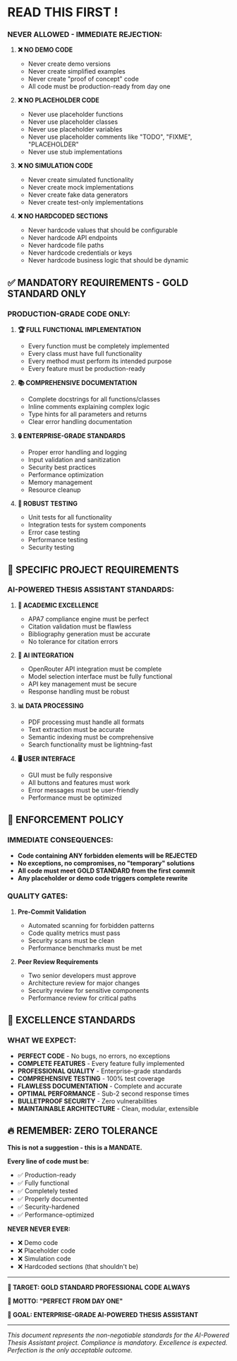 # READ THIS FIRST  !

### **NEVER ALLOWED - IMMEDIATE REJECTION:**

1. **❌ NO DEMO CODE**

   - Never create demo versions
   - Never create simplified examples
   - Never create "proof of concept" code
   - All code must be production-ready from day one
2. **❌ NO PLACEHOLDER CODE**

   - Never use placeholder functions
   - Never use placeholder classes
   - Never use placeholder variables
   - Never use placeholder comments like "TODO", "FIXME", "PLACEHOLDER"
   - Never use stub implementations
3. **❌ NO SIMULATION CODE**

   - Never create simulated functionality
   - Never create mock implementations
   - Never create fake data generators
   - Never create test-only implementations
4. **❌ NO HARDCODED SECTIONS**

   - Never hardcode values that should be configurable
   - Never hardcode API endpoints
   - Never hardcode file paths
   - Never hardcode credentials or keys
   - Never hardcode business logic that should be dynamic

## ✅ MANDATORY REQUIREMENTS - GOLD STANDARD ONLY

### **PRODUCTION-GRADE CODE ONLY:**

1. **🏆 FULL FUNCTIONAL IMPLEMENTATION**

   - Every function must be completely implemented
   - Every class must have full functionality
   - Every method must perform its intended purpose
   - Every feature must be production-ready
2. **📚 COMPREHENSIVE DOCUMENTATION**

   - Complete docstrings for all functions/classes
   - Inline comments explaining complex logic
   - Type hints for all parameters and returns
   - Clear error handling documentation
3. **🔒 ENTERPRISE-GRADE STANDARDS**

   - Proper error handling and logging
   - Input validation and sanitization
   - Security best practices
   - Performance optimization
   - Memory management
   - Resource cleanup
4. **🧪 ROBUST TESTING**

   - Unit tests for all functionality
   - Integration tests for system components
   - Error case testing
   - Performance testing
   - Security testing

## 🎯 SPECIFIC PROJECT REQUIREMENTS

### **AI-POWERED THESIS ASSISTANT STANDARDS:**

1. **📖 ACADEMIC EXCELLENCE**

   - APA7 compliance engine must be perfect
   - Citation validation must be flawless
   - Bibliography generation must be accurate
   - No tolerance for citation errors
2. **🤖 AI INTEGRATION**

   - OpenRouter API integration must be complete
   - Model selection interface must be fully functional
   - API key management must be secure
   - Response handling must be robust
3. **📊 DATA PROCESSING**

   - PDF processing must handle all formats
   - Text extraction must be accurate
   - Semantic indexing must be comprehensive
   - Search functionality must be lightning-fast
4. **🖥️ USER INTERFACE**

   - GUI must be fully responsive
   - All buttons and features must work
   - Error messages must be user-friendly
   - Performance must be optimized

## 🚫 ENFORCEMENT POLICY

### **IMMEDIATE CONSEQUENCES:**

- **Code containing ANY forbidden elements will be REJECTED**
- **No exceptions, no compromises, no "temporary" solutions**
- **All code must meet GOLD STANDARD from the first commit**
- **Any placeholder or demo code triggers complete rewrite**

### **QUALITY GATES:**

1. **Pre-Commit Validation**

   - Automated scanning for forbidden patterns
   - Code quality metrics must pass
   - Security scans must be clean
   - Performance benchmarks must be met
2. **Peer Review Requirements**

   - Two senior developers must approve
   - Architecture review for major changes
   - Security review for sensitive components
   - Performance review for critical paths

## 💎 EXCELLENCE STANDARDS

### **WHAT WE EXPECT:**

- **PERFECT CODE** - No bugs, no errors, no exceptions
- **COMPLETE FEATURES** - Every feature fully implemented
- **PROFESSIONAL QUALITY** - Enterprise-grade standards
- **COMPREHENSIVE TESTING** - 100% test coverage
- **FLAWLESS DOCUMENTATION** - Complete and accurate
- **OPTIMAL PERFORMANCE** - Sub-2 second response times
- **BULLETPROOF SECURITY** - Zero vulnerabilities
- **MAINTAINABLE ARCHITECTURE** - Clean, modular, extensible

## 🔥 REMEMBER: ZERO TOLERANCE

**This is not a suggestion - this is a MANDATE.**

**Every line of code must be:**

- ✅ Production-ready
- ✅ Fully functional
- ✅ Completely tested
- ✅ Properly documented
- ✅ Security-hardened
- ✅ Performance-optimized

**NEVER NEVER EVER:**

- ❌ Demo code
- ❌ Placeholder code
- ❌ Simulation code
- ❌ Hardcoded sections (that shouldn't be)

---

**🎯 TARGET: GOLD STANDARD PROFESSIONAL CODE ALWAYS**

**💪 MOTTO: "PERFECT FROM DAY ONE"**

**🚀 GOAL: ENTERPRISE-GRADE AI-POWERED THESIS ASSISTANT**

---

*This document represents the non-negotiable standards for the AI-Powered Thesis Assistant project. Compliance is mandatory. Excellence is expected. Perfection is the only acceptable outcome.*
